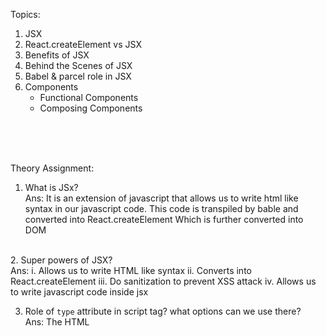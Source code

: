 Topics: <br />
1. JSX
2. React.createElement vs JSX
3. Benefits of JSX
4. Behind the Scenes of JSX
5. Babel & parcel role in JSX
6. Components
    - Functional Components
    - Composing Components

<br /><br /><br />

Theory Assignment: <br />
1. What is JSx?<br />
Ans: It is an extension of javascript that allows us to write html like syntax in our javascript code. This code is transpiled by bable and converted into React.createElement Which is further converted into DOM 
<br />
2. Super powers of JSX? <br />
Ans: i. Allows us to write HTML like syntax ii. Converts into React.createElement iii. Do sanitization to prevent XSS attack iv. Allows us to write javascript code inside jsx

3. Role of `type` attribute in script tag? what options can we use there? <br />
Ans: The HTML <script> type Attribute is used to specify the MIME type of script and identify the content of the Tag. It has a Default value which is “text/javascript”.

    Options we can use: 
        i. text/javascript (this is default)
        ii. text/ecmascript
        iii. application/ecmascript
        iv. application/javascript

<br />

4. {titleComponent} vs {<TitleComponent/>} vs {<TitleComponent></TitleComponent>} in JSX?<br />
Ans: titleComponent ~ is a React Element
        <TitleComponent/> and <TitleComponent></TitleComponent> ~ both are React component. First one is used when no the componenent doesn't have any children;

<br />

5. Diffing Algorithm

<br /> <br />

Coding Assignment: <br />
● Create a nested header element using React.createElement(h1, h2, h3 inside a div with class "title") <br />
    ● Create the same element using JSX <br />
    ● Create a functional component of the same with JSX? <br />
    ● Pass attributes into the tag in JSX <br />
    ● Composition of component(Add a component inside another) <br />
    ● {TitleComponent} vs {<TitleComponent/>} vs {<TitleComponent></TitleComponent>} in JSX ?<br />

● Create a header component from scratch using functional component with JSX <br />
    ● Add a logo in the left <br />
    ● Add a search bar in the middle <br />
    ● Add a user icon on the right <br />
    ● Add css to look it nice <br />

<br /><br />

References:
1. Babel: https://babeljs.io/ <br />
2. Attribute Type: https://developer.mozilla.org/en-US/docs/Web/HTML/Element/script#attr-type <br />
3. JS Module: https://developer.mozilla.org/en-US/docs/Web/JavaScript/Guide/Modules <br />
4. Babel Playground: https://babeljs.io/repl# <br />
5. React without JSX: https://reactjs.org/docs/react-without-jsx.html <br />